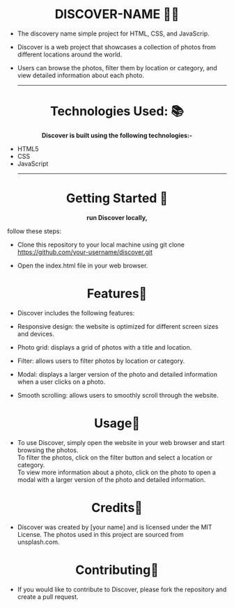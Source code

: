<h1 align="center"> DISCOVER-NAME 👩‍💻</h1>

- The discovery name simple project for HTML, CSS, and JavaScrip.<br>

- Discover is a web project that showcases a collection of photos from different locations around the world.
  
- Users can browse the photos, filter them by location or category, and view detailed information about each photo.
  <hr>

<h1 align="center">Technologies Used: 📚</h1>

<p align="center"> <b>  Discover is built using the following technologies:-</b></p>

- HTML5
- CSS
- JavaScript
  <hr>
<h1 align="center">Getting Started 🧐</h1>
<p align="center"> <b> run Discover locally,</b></p>
  follow these steps:

- Clone this repository to your local machine using git clone https://github.com/your-username/discover.git<br>

- Open the index.html file in your web browser.<br>
<h1 align="center">Features📝</h1>

- Discover includes the following features:<br>

- Responsive design: the website is optimized for different screen sizes and devices.<br>

- Photo grid: displays a grid of photos with a title and location.<br>

- Filter: allows users to filter photos by location or category.<br>

- Modal: displays a larger version of the photo and detailed information when a user clicks on a photo.<br>

- Smooth scrolling: allows users to smoothly scroll through the website.<br>
<h1 align="center">Usage🧩</h1>

- To use Discover, simply open the website in your web browser and start browsing the photos. <br>To filter the photos, click on the filter button and select a location or category.<br> To view more information about a photo, click on the photo to open a modal with a larger version of the photo and detailed information.<br>

<h1 align="center">Credits📙</h1>

- Discover was created by [your name] and is licensed under the MIT License. The photos used in this project are sourced from unsplash.com.

<h1 align="center">Contributing👬</h1>

- If you would like to contribute to Discover, please fork the repository and create a pull request.



